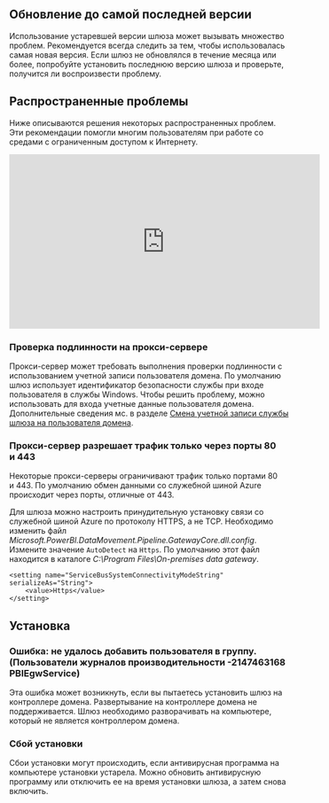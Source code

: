 ## <a name="update-to-the-latest-version"></a>Обновление до самой последней версии
Использование устаревшей версии шлюза может вызывать множество проблем.  Рекомендуется всегда следить за тем, чтобы использовалась самая новая версия.  Если шлюз не обновлялся в течение месяца или более, попробуйте установить последнюю версию шлюза и проверьте, получится ли воспроизвести проблему.

## <a name="common-issues"></a>Распространенные проблемы
Ниже описываются решения некоторых распространенных проблем. Эти рекомендации помогли многим пользователям при работе со средами с ограниченным доступом к Интернету.

<iframe width="560" height="315" src="https://www.youtube.com/embed/-t7RO6mHATI?showinfo=0" frameborder="0" allowfullscreen></iframe>

### <a name="authentication-to-proxy-server"></a>Проверка подлинности на прокси-сервере
Прокси-сервер может требовать выполнения проверки подлинности с использованием учетной записи пользователя домена. По умолчанию шлюз использует идентификатор безопасности службы при входе пользователя в службы Windows. Чтобы решить проблему, можно использовать для входа учетные данные пользователя домена. Дополнительные сведения мс. в разделе [Смена учетной записи службы шлюза на пользователя домена](../service-gateway-proxy.md#changing-the-gateway-service-account-to-a-domain-user).

### <a name="your-proxy-only-allows-ports-80-and-443-traffic"></a>Прокси-сервер разрешает трафик только через порты 80 и 443
Некоторые прокси-серверы ограничивают трафик только портами 80 и 443. По умолчанию обмен данными со служебной шиной Azure происходит через порты, отличные от 443.

Для шлюза можно настроить принудительную установку связи со служебной шиной Azure по протоколу HTTPS, а не TCP. Необходимо изменить файл *Microsoft.PowerBI.DataMovement.Pipeline.GatewayCore.dll.config*. Измените значение `AutoDetect` на `Https`. По умолчанию этот файл находится в каталоге *C:\Program Files\On-premises data gateway*.

```
<setting name="ServiceBusSystemConnectivityModeString" serializeAs="String">
    <value>Https</value>
</setting>
```

## <a name="installation"></a>Установка
### <a name="error-failed-to-add-user-to-group---2147463168---pbiegwservice---performance-log-users---"></a>Ошибка: не удалось добавить пользователя в группу.  (Пользователи журналов производительности -2147463168 PBIEgwService)
Эта ошибка может возникнуть, если вы пытаетесь установить шлюз на контроллере домена. Развертывание на контроллере домена не поддерживается. Шлюз необходимо разворачивать на компьютере, который не является контроллером домена.

### <a name="installation-fails"></a>Сбой установки
Сбои установки могут происходить, если антивирусная программа на компьютере установки устарела. Можно обновить антивирусную программу или отключить ее на время установки шлюза, а затем снова включить.


